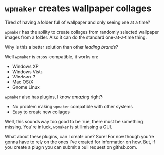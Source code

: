 `wpmaker` creates wallpaper collages
===============================================================================

Tired of having a folder full of wallpaper and only seeing one at a time?

`wpmaker` has the ability to create collages from randomly selected wallpaper
images from a folder. Also it can do the standard one-at-a-time thing.

Why is this a better solution than other *leading brands*? 

Well `wpmaker` is cross-compatible, it works on:
- Windows XP
- Windows Vista
- Windows 7
- Mac OS/X
- Gnome Linux

`wpmaker` also has plugins, I know *amazing* right?:
- No problem making `wpmaker` compatible with other systems
- Easy to create new collages

Well, this sounds way too good to be true, there must be something missing.
You're in luck, `wpmaker` is still missing a GUI.

What about these plugins, can I create one? Sure! For now though you're gonna have
to rely on the ones I've created for information on how. But, if you create
a plugin you can submit a pull request on github.com.

